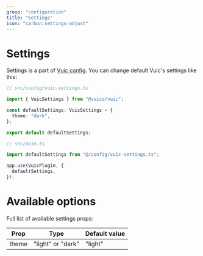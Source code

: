 ```yaml
---
group: "configuration"
title: "Settings"
icon: "carbon:settings-adjust"
---
```


# Settings

Settings is a part of [Vuic config](/vuic/#/story/src-stories-configuration-config-story-js).
You can change default Vuic's settings like this:

```typescript
// src/config/vuic-settings.ts

import { VuicSettings } from "@vuico/vuic";

const defaultSettings: VuicSettings = {
  theme: "dark",
};

export default defaultSettings;
```

```typescript
// src/main.ts

import defaultSettings from "@/config/vuic-settings.ts";

app.use(VuicPlugin, {
  defaultSettings,
});
```

# Available options

Full list of available settings props:

| Prop  | Type              | Default value |
| ----- | ----------------- | ------------- |
| theme | "light" or "dark" | "light"       |
